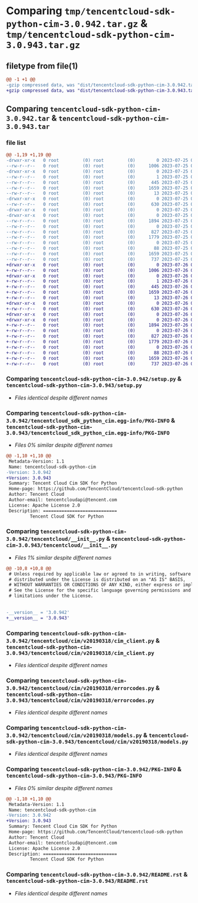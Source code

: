 # Comparing `tmp/tencentcloud-sdk-python-cim-3.0.942.tar.gz` & `tmp/tencentcloud-sdk-python-cim-3.0.943.tar.gz`

## filetype from file(1)

```diff
@@ -1 +1 @@
-gzip compressed data, was "dist/tencentcloud-sdk-python-cim-3.0.942.tar", last modified: Tue Jul 25 04:14:05 2023, max compression
+gzip compressed data, was "dist/tencentcloud-sdk-python-cim-3.0.943.tar", last modified: Wed Jul 26 00:33:41 2023, max compression
```

## Comparing `tencentcloud-sdk-python-cim-3.0.942.tar` & `tencentcloud-sdk-python-cim-3.0.943.tar`

### file list

```diff
@@ -1,19 +1,19 @@
-drwxr-xr-x   0 root         (0) root         (0)        0 2023-07-25 04:14:05.000000 tencentcloud-sdk-python-cim-3.0.942/
--rw-r--r--   0 root         (0) root         (0)     1006 2023-07-25 04:14:05.000000 tencentcloud-sdk-python-cim-3.0.942/setup.py
-drwxr-xr-x   0 root         (0) root         (0)        0 2023-07-25 04:14:05.000000 tencentcloud-sdk-python-cim-3.0.942/tencentcloud_sdk_python_cim.egg-info/
--rw-r--r--   0 root         (0) root         (0)        1 2023-07-25 04:14:05.000000 tencentcloud-sdk-python-cim-3.0.942/tencentcloud_sdk_python_cim.egg-info/dependency_links.txt
--rw-r--r--   0 root         (0) root         (0)      445 2023-07-25 04:14:05.000000 tencentcloud-sdk-python-cim-3.0.942/tencentcloud_sdk_python_cim.egg-info/SOURCES.txt
--rw-r--r--   0 root         (0) root         (0)     1659 2023-07-25 04:14:05.000000 tencentcloud-sdk-python-cim-3.0.942/tencentcloud_sdk_python_cim.egg-info/PKG-INFO
--rw-r--r--   0 root         (0) root         (0)       13 2023-07-25 04:14:05.000000 tencentcloud-sdk-python-cim-3.0.942/tencentcloud_sdk_python_cim.egg-info/top_level.txt
-drwxr-xr-x   0 root         (0) root         (0)        0 2023-07-25 04:14:05.000000 tencentcloud-sdk-python-cim-3.0.942/tencentcloud/
--rw-r--r--   0 root         (0) root         (0)      630 2023-07-25 04:14:05.000000 tencentcloud-sdk-python-cim-3.0.942/tencentcloud/__init__.py
-drwxr-xr-x   0 root         (0) root         (0)        0 2023-07-25 04:14:05.000000 tencentcloud-sdk-python-cim-3.0.942/tencentcloud/cim/
-drwxr-xr-x   0 root         (0) root         (0)        0 2023-07-25 04:14:05.000000 tencentcloud-sdk-python-cim-3.0.942/tencentcloud/cim/v20190318/
--rw-r--r--   0 root         (0) root         (0)     1894 2023-07-25 04:14:05.000000 tencentcloud-sdk-python-cim-3.0.942/tencentcloud/cim/v20190318/cim_client.py
--rw-r--r--   0 root         (0) root         (0)        0 2023-07-25 04:14:05.000000 tencentcloud-sdk-python-cim-3.0.942/tencentcloud/cim/v20190318/__init__.py
--rw-r--r--   0 root         (0) root         (0)      827 2023-07-25 04:14:05.000000 tencentcloud-sdk-python-cim-3.0.942/tencentcloud/cim/v20190318/errorcodes.py
--rw-r--r--   0 root         (0) root         (0)     1779 2023-07-25 04:14:05.000000 tencentcloud-sdk-python-cim-3.0.942/tencentcloud/cim/v20190318/models.py
--rw-r--r--   0 root         (0) root         (0)        0 2023-07-25 04:14:05.000000 tencentcloud-sdk-python-cim-3.0.942/tencentcloud/cim/__init__.py
--rw-r--r--   0 root         (0) root         (0)       88 2023-07-25 04:14:05.000000 tencentcloud-sdk-python-cim-3.0.942/setup.cfg
--rw-r--r--   0 root         (0) root         (0)     1659 2023-07-25 04:14:05.000000 tencentcloud-sdk-python-cim-3.0.942/PKG-INFO
--rw-r--r--   0 root         (0) root         (0)      737 2023-07-25 04:14:05.000000 tencentcloud-sdk-python-cim-3.0.942/README.rst
+drwxr-xr-x   0 root         (0) root         (0)        0 2023-07-26 00:33:41.000000 tencentcloud-sdk-python-cim-3.0.943/
+-rw-r--r--   0 root         (0) root         (0)     1006 2023-07-26 00:33:41.000000 tencentcloud-sdk-python-cim-3.0.943/setup.py
+drwxr-xr-x   0 root         (0) root         (0)        0 2023-07-26 00:33:41.000000 tencentcloud-sdk-python-cim-3.0.943/tencentcloud_sdk_python_cim.egg-info/
+-rw-r--r--   0 root         (0) root         (0)        1 2023-07-26 00:33:41.000000 tencentcloud-sdk-python-cim-3.0.943/tencentcloud_sdk_python_cim.egg-info/dependency_links.txt
+-rw-r--r--   0 root         (0) root         (0)      445 2023-07-26 00:33:41.000000 tencentcloud-sdk-python-cim-3.0.943/tencentcloud_sdk_python_cim.egg-info/SOURCES.txt
+-rw-r--r--   0 root         (0) root         (0)     1659 2023-07-26 00:33:41.000000 tencentcloud-sdk-python-cim-3.0.943/tencentcloud_sdk_python_cim.egg-info/PKG-INFO
+-rw-r--r--   0 root         (0) root         (0)       13 2023-07-26 00:33:41.000000 tencentcloud-sdk-python-cim-3.0.943/tencentcloud_sdk_python_cim.egg-info/top_level.txt
+drwxr-xr-x   0 root         (0) root         (0)        0 2023-07-26 00:33:41.000000 tencentcloud-sdk-python-cim-3.0.943/tencentcloud/
+-rw-r--r--   0 root         (0) root         (0)      630 2023-07-26 00:33:41.000000 tencentcloud-sdk-python-cim-3.0.943/tencentcloud/__init__.py
+drwxr-xr-x   0 root         (0) root         (0)        0 2023-07-26 00:33:41.000000 tencentcloud-sdk-python-cim-3.0.943/tencentcloud/cim/
+drwxr-xr-x   0 root         (0) root         (0)        0 2023-07-26 00:33:41.000000 tencentcloud-sdk-python-cim-3.0.943/tencentcloud/cim/v20190318/
+-rw-r--r--   0 root         (0) root         (0)     1894 2023-07-26 00:33:41.000000 tencentcloud-sdk-python-cim-3.0.943/tencentcloud/cim/v20190318/cim_client.py
+-rw-r--r--   0 root         (0) root         (0)        0 2023-07-26 00:33:41.000000 tencentcloud-sdk-python-cim-3.0.943/tencentcloud/cim/v20190318/__init__.py
+-rw-r--r--   0 root         (0) root         (0)      827 2023-07-26 00:33:41.000000 tencentcloud-sdk-python-cim-3.0.943/tencentcloud/cim/v20190318/errorcodes.py
+-rw-r--r--   0 root         (0) root         (0)     1779 2023-07-26 00:33:41.000000 tencentcloud-sdk-python-cim-3.0.943/tencentcloud/cim/v20190318/models.py
+-rw-r--r--   0 root         (0) root         (0)        0 2023-07-26 00:33:41.000000 tencentcloud-sdk-python-cim-3.0.943/tencentcloud/cim/__init__.py
+-rw-r--r--   0 root         (0) root         (0)       88 2023-07-26 00:33:41.000000 tencentcloud-sdk-python-cim-3.0.943/setup.cfg
+-rw-r--r--   0 root         (0) root         (0)     1659 2023-07-26 00:33:41.000000 tencentcloud-sdk-python-cim-3.0.943/PKG-INFO
+-rw-r--r--   0 root         (0) root         (0)      737 2023-07-26 00:33:41.000000 tencentcloud-sdk-python-cim-3.0.943/README.rst
```

### Comparing `tencentcloud-sdk-python-cim-3.0.942/setup.py` & `tencentcloud-sdk-python-cim-3.0.943/setup.py`

 * *Files identical despite different names*

### Comparing `tencentcloud-sdk-python-cim-3.0.942/tencentcloud_sdk_python_cim.egg-info/PKG-INFO` & `tencentcloud-sdk-python-cim-3.0.943/tencentcloud_sdk_python_cim.egg-info/PKG-INFO`

 * *Files 0% similar despite different names*

```diff
@@ -1,10 +1,10 @@
 Metadata-Version: 1.1
 Name: tencentcloud-sdk-python-cim
-Version: 3.0.942
+Version: 3.0.943
 Summary: Tencent Cloud Cim SDK for Python
 Home-page: https://github.com/TencentCloud/tencentcloud-sdk-python
 Author: Tencent Cloud
 Author-email: tencentcloudapi@tencent.com
 License: Apache License 2.0
 Description: ============================
         Tencent Cloud SDK for Python
```

### Comparing `tencentcloud-sdk-python-cim-3.0.942/tencentcloud/__init__.py` & `tencentcloud-sdk-python-cim-3.0.943/tencentcloud/__init__.py`

 * *Files 1% similar despite different names*

```diff
@@ -10,8 +10,8 @@
 # Unless required by applicable law or agreed to in writing, software
 # distributed under the License is distributed on an "AS IS" BASIS,
 # WITHOUT WARRANTIES OR CONDITIONS OF ANY KIND, either express or implied.
 # See the License for the specific language governing permissions and
 # limitations under the License.
 
 
-__version__ = '3.0.942'
+__version__ = '3.0.943'
```

### Comparing `tencentcloud-sdk-python-cim-3.0.942/tencentcloud/cim/v20190318/cim_client.py` & `tencentcloud-sdk-python-cim-3.0.943/tencentcloud/cim/v20190318/cim_client.py`

 * *Files identical despite different names*

### Comparing `tencentcloud-sdk-python-cim-3.0.942/tencentcloud/cim/v20190318/errorcodes.py` & `tencentcloud-sdk-python-cim-3.0.943/tencentcloud/cim/v20190318/errorcodes.py`

 * *Files identical despite different names*

### Comparing `tencentcloud-sdk-python-cim-3.0.942/tencentcloud/cim/v20190318/models.py` & `tencentcloud-sdk-python-cim-3.0.943/tencentcloud/cim/v20190318/models.py`

 * *Files identical despite different names*

### Comparing `tencentcloud-sdk-python-cim-3.0.942/PKG-INFO` & `tencentcloud-sdk-python-cim-3.0.943/PKG-INFO`

 * *Files 0% similar despite different names*

```diff
@@ -1,10 +1,10 @@
 Metadata-Version: 1.1
 Name: tencentcloud-sdk-python-cim
-Version: 3.0.942
+Version: 3.0.943
 Summary: Tencent Cloud Cim SDK for Python
 Home-page: https://github.com/TencentCloud/tencentcloud-sdk-python
 Author: Tencent Cloud
 Author-email: tencentcloudapi@tencent.com
 License: Apache License 2.0
 Description: ============================
         Tencent Cloud SDK for Python
```

### Comparing `tencentcloud-sdk-python-cim-3.0.942/README.rst` & `tencentcloud-sdk-python-cim-3.0.943/README.rst`

 * *Files identical despite different names*

